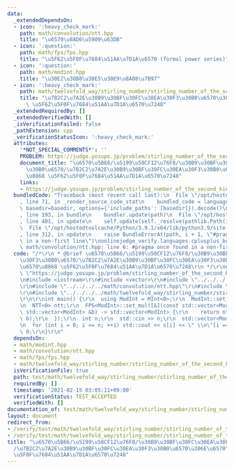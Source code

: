 ```yaml
---
data:
  _extendedDependsOn:
  - icon: ':heavy_check_mark:'
    path: math/convolution/ntt.hpp
    title: "\u6570\u8AD6\u5909\u63DB"
  - icon: ':question:'
    path: math/fps/fps.hpp
    title: "\u5F62\u5F0F\u7684\u51AA\u7D1A\u6570 (formal power series)"
  - icon: ':question:'
    path: math/modint.hpp
    title: "\u30E2\u30B8\u30E5\u30E9\u8A08\u7B97"
  - icon: ':heavy_check_mark:'
    path: math/twelvefold_way/stirling_number/stirling_number_of_the_second_kind_init_with_fps.hpp
    title: "\u7B2C2\u7A2E\u30B9\u30BF\u30FC\u30EA\u30F3\u30B0\u6570\u306E\u6570\u8868\
      \ \u5F62\u5F0F\u7684\u51AA\u7D1A\u6570\u7248"
  _extendedRequiredBy: []
  _extendedVerifiedWith: []
  _isVerificationFailed: false
  _pathExtension: cpp
  _verificationStatusIcon: ':heavy_check_mark:'
  attributes:
    '*NOT_SPECIAL_COMMENTS*': ''
    PROBLEM: https://judge.yosupo.jp/problem/stirling_number_of_the_second_kind
    document_title: "\u6570\u5B66/\u5199\u50CF12\u76F8/\u30B9\u30BF\u30FC\u30EA\u30F3\
      \u30B0\u6570/\u7B2C2\u7A2E\u30B9\u30BF\u30FC\u30EA\u30F3\u30B0\u6570\u306E\u6570\
      \u8868 \u5F62\u5F0F\u7684\u51AA\u7D1A\u6570\u7248"
    links:
    - https://judge.yosupo.jp/problem/stirling_number_of_the_second_kind
  bundledCode: "Traceback (most recent call last):\n  File \"/opt/hostedtoolcache/Python/3.9.1/x64/lib/python3.9/site-packages/onlinejudge_verify/documentation/build.py\"\
    , line 71, in _render_source_code_stat\n    bundled_code = language.bundle(stat.path,\
    \ basedir=basedir, options={'include_paths': [basedir]}).decode()\n  File \"/opt/hostedtoolcache/Python/3.9.1/x64/lib/python3.9/site-packages/onlinejudge_verify/languages/cplusplus.py\"\
    , line 193, in bundle\n    bundler.update(path)\n  File \"/opt/hostedtoolcache/Python/3.9.1/x64/lib/python3.9/site-packages/onlinejudge_verify/languages/cplusplus_bundle.py\"\
    , line 401, in update\n    self.update(self._resolve(pathlib.Path(included), included_from=path))\n\
    \  File \"/opt/hostedtoolcache/Python/3.9.1/x64/lib/python3.9/site-packages/onlinejudge_verify/languages/cplusplus_bundle.py\"\
    , line 312, in update\n    raise BundleErrorAt(path, i + 1, \"#pragma once found\
    \ in a non-first line\")\nonlinejudge_verify.languages.cplusplus_bundle.BundleErrorAt:\
    \ math/convolution/ntt.hpp: line 6: #pragma once found in a non-first line\n"
  code: "/*\r\n * @brief \u6570\u5B66/\u5199\u50CF12\u76F8/\u30B9\u30BF\u30FC\u30EA\
    \u30F3\u30B0\u6570/\u7B2C2\u7A2E\u30B9\u30BF\u30FC\u30EA\u30F3\u30B0\u6570\u306E\
    \u6570\u8868 \u5F62\u5F0F\u7684\u51AA\u7D1A\u6570\u7248\r\n */\r\n#define PROBLEM\
    \ \"https://judge.yosupo.jp/problem/stirling_number_of_the_second_kind\"\r\n\r\
    \n#include <iostream>\r\n#include <vector>\r\n#include \"../../../../math/modint.hpp\"\
    \r\n#include \"../../../../math/convolution/ntt.hpp\"\r\n#include \"../../../../math/fps/fps.hpp\"\
    \r\n#include \"../../../../math/twelvefold_way/stirling_number/stirling_number_of_the_second_kind_init_with_fps.hpp\"\
    \r\n\r\nint main() {\r\n  using ModInt = MInt<0>;\r\n  ModInt::set_mod(998244353);\r\
    \n  NTT<0> ntt;\r\n  FPS<ModInt>::set_mul([&](const std::vector<ModInt> &a, const\
    \ std::vector<ModInt> &b) -> std::vector<ModInt> {\r\n    return ntt.convolution(a,\
    \ b);\r\n  });\r\n  int n;\r\n  std::cin >> n;\r\n  std::vector<ModInt> s = stirling_number_of_the_second_kind_init_with_fps<0>(n);\r\
    \n  for (int i = 0; i <= n; ++i) std::cout << s[i] << \" \\n\"[i == n];\r\n  return\
    \ 0;\r\n}\r\n"
  dependsOn:
  - math/modint.hpp
  - math/convolution/ntt.hpp
  - math/fps/fps.hpp
  - math/twelvefold_way/stirling_number/stirling_number_of_the_second_kind_init_with_fps.hpp
  isVerificationFile: true
  path: test/math/twelvefold_way/stirling_number/stirling_number_of_the_second_kind_init_with_fps.test.cpp
  requiredBy: []
  timestamp: '2021-02-15 03:05:11+09:00'
  verificationStatus: TEST_ACCEPTED
  verifiedWith: []
documentation_of: test/math/twelvefold_way/stirling_number/stirling_number_of_the_second_kind_init_with_fps.test.cpp
layout: document
redirect_from:
- /verify/test/math/twelvefold_way/stirling_number/stirling_number_of_the_second_kind_init_with_fps.test.cpp
- /verify/test/math/twelvefold_way/stirling_number/stirling_number_of_the_second_kind_init_with_fps.test.cpp.html
title: "\u6570\u5B66/\u5199\u50CF12\u76F8/\u30B9\u30BF\u30FC\u30EA\u30F3\u30B0\u6570\
  /\u7B2C2\u7A2E\u30B9\u30BF\u30FC\u30EA\u30F3\u30B0\u6570\u306E\u6570\u8868 \u5F62\
  \u5F0F\u7684\u51AA\u7D1A\u6570\u7248"
---
```

